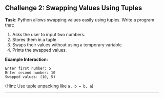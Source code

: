 ## **Challenge 2: Swapping Values Using Tuples**  
**Task:** Python allows swapping values easily using tuples. Write a program that:
1. Asks the user to input two numbers.
2. Stores them in a tuple.
3. Swaps their values without using a temporary variable.
4. Prints the swapped values.

**Example Interaction:**
```
Enter first number: 5
Enter second number: 10
Swapped values: (10, 5)
```

(Hint: Use tuple unpacking like `a, b = b, a`)

---

